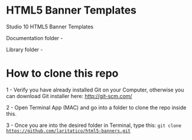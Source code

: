 HTML5 Banner Templates
======================

Studio 10 HTML5 Banner Templates

Documentation folder - 

Library folder - 


How to clone this repo
======================

1 - Verify you have already installed Git on your Computer, otherwise you can download Git installer here: http://git-scm.com/

2 - Open Terminal App (MAC) and go into a folder to clone the repo inside this.

3 - Once you are into the desired folder in Terminal, type this: <code>git clone https://github.com/laritatico/html5-banners.git</code>